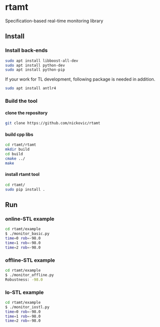 # rtamt

Specification-based real-time monitoring library

## Install

### Install back-ends

```bash
sudo apt install libboost-all-dev
sudo apt install python-dev
sudo apt install python-pip
```

If your work for TL development, following package is needed in addition.

```bash
sudo apt install antlr4
```

### Build the tool

#### clone the repository

```bash
git clone https://github.com/nickovic/rtamt
```

#### build cpp libs

```bash
cd rtamt/rtamt
mkdir build
cd build
cmake ../
make
```

#### install rtamt tool

```bash
cd rtamt/
sudo pip install .
```

## Run

### online-STL example

```bash
cd rtamt/example
$ ./monitor_basic.py
time=0 rob=-98.0
time=1 rob=-98.0
time=2 rob=-98.0
```

### offline-STL example

```bash
cd rtamt/example
$ ./monitor_offline.py
Robustness: -98.0
```

### Io-STL example

```bash
cd rtamt/example
$ ./monitor_iostl.py
time=0 rob=-98.0
time=1 rob=-98.0
time=2 rob=-98.0
```

